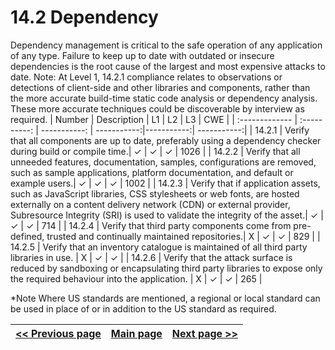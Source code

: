 # 14.2 Dependency

Dependency management is critical to the safe operation of any application of any type. Failure to keep up to date with outdated or insecure dependencies is the root cause of the largest and most expensive attacks to date.
Note: At Level 1, 14.2.1 compliance relates to observations or detections of client-side and other libraries and components, rather than the more accurate build-time static code analysis or dependency analysis. These more accurate techniques could be discoverable by interview as required.
| Number       | Description     | L1    		| L2         | L3 		   | CWE		|
| :------------- | :----------: | -----------: | -----------:|-----------:| -----------:|
| 14.2.1 | Verify that all components are up to date, preferably using a dependency checker during build or compile time.| ✓   | ✓   | ✓   | 1026  |
| 14.2.2 | Verify that all unneeded features, documentation, samples, configurations are removed, such as sample applications, platform documentation, and default or example users.| ✓   | ✓   | ✓   | 1002 |
| 14.2.3 | Verify that if application assets, such as JavaScript libraries, CSS stylesheets or web fonts, are hosted externally on a content delivery network (CDN) or external provider, Subresource Integrity (SRI) is used to validate the integrity of the asset.| ✓   | ✓   | ✓   | 714 |
| 14.2.4 | Verify that third party components come from pre-defined, trusted and continually maintained repositories.| X   | ✓   | ✓   | 829 |
| 14.2.5 | Verify that an inventory catalogue is maintained of all third party libraries in use. | X   | ✓   | ✓   | 
| 14.2.6 | Verify that the attack surface is reduced by sandboxing or encapsulating third party libraries to expose only the required behaviour into the application. | X   | ✓   | ✓   | 265 |

*Note
Where US standards are mentioned, a regional or local standard can be used in place of or in addition to the US standard as required.

[<< Previous page](1.%20Identify%20teams.md) | [Main page](../README.md) | [Next page >>](3.%20Nominate%20Champions.md)
| --- | --- | --- |